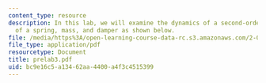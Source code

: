 ```yaml
---
content_type: resource
description: In this lab, we will examine the dynamics of a second-order system composed
  of a spring, mass, and damper as shown below.
file: /media/https%3A/open-learning-course-data-rc.s3.amazonaws.com/2-003-modeling-dynamics-and-control-i-spring-2005/bc9e16c5a13462aa4400a4f3c4515399_prelab3.pdf
file_type: application/pdf
resourcetype: Document
title: prelab3.pdf
uid: bc9e16c5-a134-62aa-4400-a4f3c4515399
---
```

